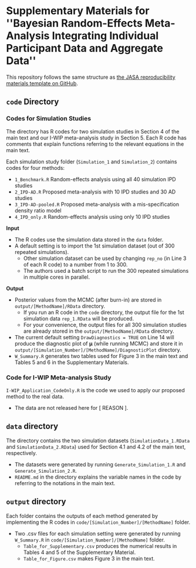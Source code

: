 # **Supplementary Materials for ''Bayesian Random-Effects Meta-Analysis Integrating Individual Participant Data and Aggregate Data''**  

This repository follows the same structure as [the JASA reproducibility materials template on GitHub](https://github.com/jasa-acs/repro-template).

## `code` Directory 

### Codes for Simulation Studies

The directory has R codes for two simulation studies in Section 4 of the main text and our I-WIP meta-analysis study in Section 5. Each R code has comments that explain functions referring to the relevant equations in the main text. 

Each simulation study folder (`Simulation_1` and `Simulation_2`) contains codes for four methods: 
  - `1_Benchmark.R` Random-effects analysis using all 40 simulation IPD studies
  - `2_IPD-AD.R` Proposed meta-analysis with 10 IPD studies and 30 AD studies
  - `3_IPD-AD-pooled.R` Proposed meta-analysis with a mis-specification density ratio model
  - `4_IPD_only.R` Random-effects analysis using only 10 IPD studies

**Input**
  - The R codes use the simulation data stored in the `data` folder.
  - A default setting is to import the 1st simulation dataset (out of 300 repeated simulations).
      - Other simulation dataset can be used by changing `rep_no` (in Line 3 of each R code) to a number from 1 to 300.
      - The authors used a batch script to run the 300 repeated simulations in multiple cores in parallel. 

**Output**
  - Posterior values from the MCMC (after burn-in) are stored in `output/[MethodName]/RData` directory.
      - If you run an R code in the `code` directory, the output file for the 1st simulation data `rep_1.RData` will be produced.
      - For your convenience, the output files for all 300 simulation studies are already stored in the  `output/[MethodName]/RData` directory.
  - The current default setting `DrawDiagnostics = TRUE` on Line 14 will produce the diagnostic plot of $\mathbf{\mu}$ (while running MCMC) and store it in `output/[Simulation_Number]/[MethodName]/DiagnosticPlot` directory.
  - `W_Summary.R` generates two tables used for Figure 3 in the main text and Tables 5 and 6 in the Supplementary Materials. 

### Code for **I-WIP Meta-analysis Study**

`I-WIP_Application_CodeOnly.R` is the code we used to apply our proposed method to the real data. 
  - The data are not released here for [ REASON ].  

## `data` directory 

The directory contains the two simulation datasets (`SimulationData_1.RData` and `SimulationData_2.RData`) used for Section 4.1 and 4.2 of the main text, respectively.
  - The datasets were generated by running `Generate_Simulation_1.R` and `Generate_Simulation_2.R`.
  - `README.md` in the directory explains the variable names in the code by referring to the notations in the main text.  

## `output` directory 

Each folder contains the outputs of each method generated by implementing the R codes in `code/[Simulation_Number]/[MethodName]` folder. 
  - Two .csv files for each simulation setting were generated by running `W_Summary.R` in `code/[Simulation_Number]/[MethodName]` folder.
      - `Table_for_Supplementary.csv` produces the numerical results in Tables 4 and 5 of the Supplementary Material.
      - `Table_for_Figure.csv` makes Figure 3 in the main text.
      
